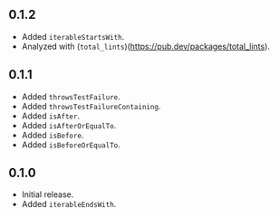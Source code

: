## 0.1.2

* Added `iterableStartsWith`.
* Analyzed with (`total_lints`)(https://pub.dev/packages/total_lints).

## 0.1.1

* Added `throwsTestFailure`.
* Added `throwsTestFailureContaining`.
* Added `isAfter`.
* Added `isAfterOrEqualTo`.
* Added `isBefore`.
* Added `isBeforeOrEqualTo`.

## 0.1.0

* Initial release.
* Added `iterableEndsWith`.
